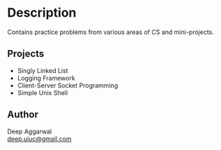 Description
===========
Contains practice problems from various areas of CS and mini-projects.

Projects
--------
- Singly Linked List
- Logging Framework
- Client-Server Socket Programming
- Simple Unix Shell

Author
------
Deep Aggarwal  
deep.uiuc@gmail.com  
